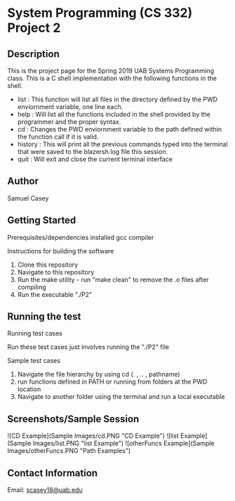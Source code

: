 # System Programming (CS 332) Project 2

## Description
This is the project page for the Spring 2019 UAB Systems Programming class.
This is a C shell implementation with the following functions in the shell.
- list    : This function will list all files in the directory defined by the PWD enviornment variable, one line each.
- help    : Will list all the functions included in the shell provided by the programmer and the proper syntax.
- cd      : Changes the PWD enviornment variable to the path defined within the function call if it is valid. 
- history : This will print all the previous commands typed into the terminal that were saved to the blazersh.log file this session.
- quit    : Will exit and close the current terminal interface

## Author
Samuel Casey

## Getting Started

Prerequisites/dependencies
installed gcc compiler 

Instructions for building the software
1. Clone this repository
2. Navigate to this repository 
3. Run the make utility - run "make clean" to remove the .o files after compiling
4. Run the executable "./P2"

## Running the test

Running test cases

Run these test cases just involves running the "./P2" file

Sample test cases
1. Navigate the file hierarchy by using cd (. , .. , pathname)
2. run functions defined in PATH or running from folders at the PWD location
3. Navigate to another folder using the terminal and run a local executable

## Screenshots/Sample Session

![CD Example](Sample Images/cd.PNG "CD Example")
![list Example](Sample Images/list.PNG "list Example")
![otherFuncs Example](Sample Images/otherFuncs.PNG "Path Examples")


## Contact Information
Email: scasey18@uab.edu